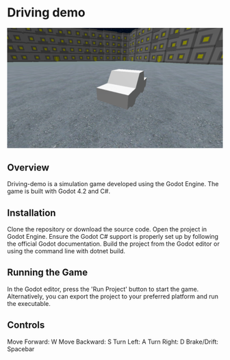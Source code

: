 # Driving demo
![Screenshot of the game](screenshot.png)
## Overview
Driving-demo is a simulation game developed using the Godot Engine. The game is built with Godot 4.2 and C#.
## Installation
Clone the repository or download the source code.
Open the project in Godot Engine.
Ensure the Godot C# support is properly set up by following the official Godot documentation.
Build the project from the Godot editor or using the command line with dotnet build.
## Running the Game
In the Godot editor, press the 'Run Project' button to start the game.
Alternatively, you can export the project to your preferred platform and run the executable.
## Controls
Move Forward: W
Move Backward: S
Turn Left: A
Turn Right: D
Brake/Drift: Spacebar



